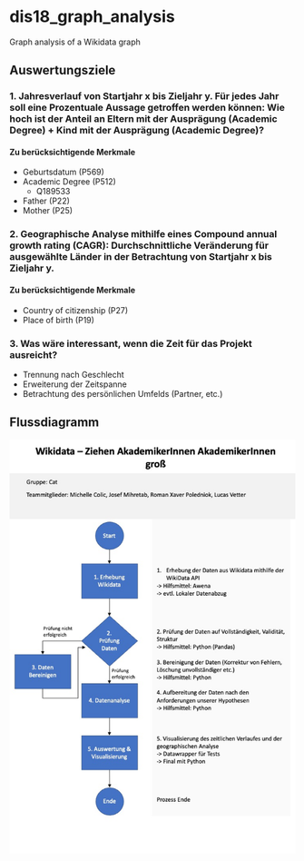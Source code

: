 # dis18_graph_analysis
Graph analysis of a Wikidata graph

## Auswertungsziele

### 1. Jahresverlauf von Startjahr x bis Zieljahr y. Für jedes Jahr soll eine Prozentuale Aussage getroffen werden können: Wie hoch ist der Anteil an Eltern mit der Ausprägung (Academic Degree) + Kind mit der Ausprägung (Academic Degree)? 

#### Zu berücksichtigende Merkmale
* Geburtsdatum (P569)
* Academic Degree (P512)
  *  Q189533 
* Father (P22)
* Mother (P25)

### 2. Geographische Analyse mithilfe eines Compound annual growth rating (CAGR): Durchschnittliche Veränderung für ausgewählte Länder in der Betrachtung von Startjahr x bis Zieljahr y.

#### Zu berücksichtigende Merkmale
* Country of citizenship (P27)
* Place of birth (P19)

### 3. Was wäre interessant, wenn die Zeit für das Projekt ausreicht?
* Trennung nach Geschlecht
* Erweiterung der Zeitspanne
* Betrachtung des persönlichen Umfelds (Partner, etc.)

## Flussdiagramm

![Flussdiagramm](./slides/slide2.jpeg)
